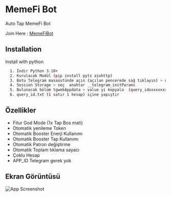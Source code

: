 ﻿
# MemeFi Bot
Auto Tap MemeFi Bot  

Join Here : [MemeFiBot](https://t.me/memefi_coin_bot?start=r_a7cfc6c4be)


## Installation

Install with python

```bash
  1. İndir Python 3.10+
  2. Kurulacak Modül (pip install pytz aiohttp)
  3. Botu Telegram masaüstünde açın (açılan pencerede sağ tıklayın) > denetle > Application a tıklayın
  4. Session Storage > seç  anahtar __telegram_initParams
  5. Bulunacak bölüm tgwebAppdata > value yi kopyala  (query_idxxxxxxxxxxxx) TAMAMIMI KOPYALA !
  6. query_id.txt (1 satır 1 hesap) içine yapıştır
```


## Özellikler
- Fitur God Mode (1x Tap Bos mati)
- Otomatik yenileme Token
- Otomatik Booster Enerji Kullanımı
- Otomatik Booster Tap Kullanımı
- Otomatik Patron değiştirme
- Otomatik Toplam tıklama sayacı
- Çoklu Hesap
- APP_ID Telegram gerek yok

## Ekran Görüntüsü

![App Screenshot](https://i.ibb.co.com/7vsVvDW/turbo.gif)

